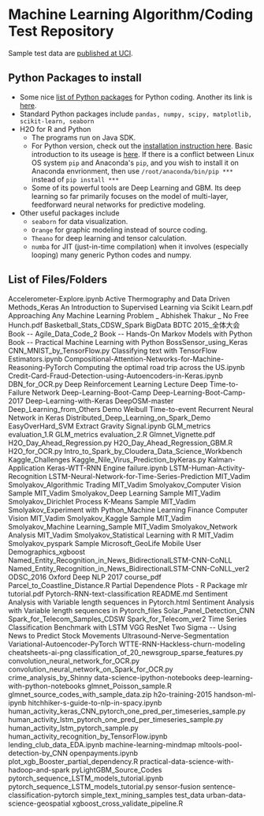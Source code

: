 # Machine Learning Algorithm/Coding Test Repository
Sample test data are [published at UCI](http://archive.ics.uci.edu/ml/).

## Python Packages to install
* Some nice [list of Python packages](https://github.com/vinta/awesome-python) for Python coding. Another its link is [here](http://awesome-python.com/).
* Standard Python packages include `pandas, numpy, scipy, matplotlib, scikit-learn, seaborn`
* H2O for R and Python
    * The programs run on Java SDK.
    * For Python version, check out the [installation instruction here](http://www.h2o.ai/download/h2o/python). Basic introduction to its useage is [here](http://h2o-release.s3.amazonaws.com/h2o-dev/master/1072/docs-website/h2o-py/docs/index.html). If there is a conflict between Linux OS system `pip` and Anaconda's `pip`, and you wish to install it on Anaconda envrionment, then use `/root/anaconda/bin/pip ***` instead of `pip install ***`
    * Some of its powerful tools are Deep Learning and GBM. Its deep learning so far primarily focuses on the model of multi-layer, feedforward neural networks for predictive modeling.
* Other useful packages include
    * `seaborn` for data visualization.
    * `Orange` for graphic modeling instead of source coding.
    * `Theano` for deep learning and tensor calculation.
    * `numba` for JIT (just-in-time compilation) when it involves (especially looping) many generic Python codes and numpy.

## List of Files/Folders
Accelerometer-Explore.ipynb
Active Thermography and Data Driven Methods_Keras
An Introduction to Supervised Learning via Scikit Learn.pdf
Approaching Any Machine Learning Problem _ Abhishek Thakur _ No Free Hunch.pdf
Basketball_Stats_CDSW_Spark
BigData BDTC 2015_全体大会
Book -- Agile_Data_Code_2
Book -- Hands-On Markov Models with Python
Book -- Practical Machine Learning with Python
BossSensor_using_Keras
CNN_MNIST_by_TensorFlow.py
Classifying text with TensorFlow Estimators.ipynb
Compositional-Attention-Networks-for-Machine-Reasoning-PyTorch
Computing the optimal road trip across the US.ipynb
Credit-Card-Fraud-Detection-using-Autoencoders-in-Keras.ipynb
DBN_for_OCR.py
Deep Reinforcement Learning Lecture
Deep Time-to-Failure Network
Deep-Learning-Boot-Camp
Deep-Learning-Boot-Camp-2017
Deep-Learning-with-Keras
DeepOSM-master
Deep_Learning_from_Others
Demo Weibull Time-to-event Recurrent Neural Network in Keras
Distributed_Deep_Learning_on_Spark_Demo
EasyOverHard_SVM
Extract Gravity Signal.ipynb
GLM_metrics evaluation_1.R
GLM_metrics evaluation_2.R
Glmnet_Vignette.pdf
H2O_Day_Ahead_Regression.py
H2O_Day_Ahead_Regression_GBM.R
H2O_for_OCR.py
Intro_to_Spark_by_Cloudera_Data_Science_Workbench
Kaggle_Challenges
Kaggle_Nile_Virus_Prediction_byKeras.py
Kalman-Application
Keras-WTT-RNN Engine failure.ipynb
LSTM-Human-Activity-Recognition
LSTM-Neural-Network-for-Time-Series-Prediction
MIT_Vadim Smolyakov_Algorithmic Trading
MIT_Vadim Smolyakov_Computer Vision Sample
MIT_Vadim Smolyakov_Deep Learning Sample
MIT_Vadim Smolyakov_Dirichlet Process K-Means Sample
MIT_Vadim Smolyakov_Experiment with Python_Machine Learning Finance Computer Vision
MIT_Vadim Smolyakov_Kaggle Sample
MIT_Vadim Smolyakov_Machine Learning_Sample
MIT_Vadim Smolyakov_Network Analysis
MIT_Vadim Smolyakov_Statistical Learning with R
MIT_Vadim Smolyakov_pyspark Sample
Microsoft_GeoLife
Mobile User Demographics_xgboost
Named_Entity_Recognition_in_News_BidirectionalLSTM-CNN-CoNLL
Named_Entity_Recognition_in_News_BidirectionalLSTM-CNN-CoNLL_ver2
ODSC_2016
Oxford Deep NLP 2017 course_pdf
Parcel_to_Coastline_Distance.R
Partial Dependence Plots - R Package mlr tutorial.pdf
Pytorch-RNN-text-classification
README.md
Sentiment Analysis with Variable length sequences in Pytorch.html
Sentiment Analysis with Variable length sequences in Pytorch_files
Solar_Panel_Detection_CNN
Spark_for_Telecom_Samples_CDSW
Spark_for_Telecom_ver2
Time Series Classification Benchmark with LSTM VGG ResNet
Two Sigma -- Using News to Predict Stock Movements
Ultrasound-Nerve-Segmentation
Variational-Autoencoder-PyTorch
WTTE-RNN-Hackless-churn-modeling
cheatsheets-ai-png
classification_of_20_newsgroup_sparse_features.py
convolution_neural_network_for_OCR.py
convolution_neural_network_on_Spark_for_OCR.py
crime_analysis_by_Shinny
data-science-ipython-notebooks
deep-learning-with-python-notebooks
glmnet_Poisson_sample.R
glmnet_source_codes_with_sample_data.zip
h2o-training-2015
handson-ml-ipynb
hitchhiker-s-guide-to-nlp-in-spacy.ipynb
human_activity_keras_CNN_pytorch_one_pred_per_timeseries_sample.py
human_activity_lstm_pytorch_one_pred_per_timeseries_sample.py
human_activity_lstm_pytorch_sample.py
human_activity_recognition_by_TensorFlow.ipynb
lending_club_data_EDA.ipynb
machine-learning-mindmap
mltools-pool-detection-by_CNN
openpayments.ipynb
plot_xgb_Booster_partial_dependency.R
practical-data-science-with-hadoop-and-spark
pyLightGBM_Source_Codes
pytorch_sequence_LSTM_models_tutorial.ipynb
pytorch_sequence_LSTM_models_tutorial.py
sensor-fusion
sentence-classification-pytorch
simple_text_mining_samples
test_data
urban-data-science-geospatial
xgboost_cross_validate_pipeline.R
